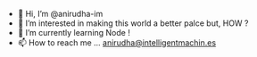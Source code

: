 - 👋 Hi, I’m @anirudha-im
- 👀 I’m interested in making this world a better palce but, HOW ?
- 🌱 I’m currently learning Node ! 
- 📫 How to reach me ... anirudha@intelligentmachin.es 

<!---
anirudha-im/anirudha-im is a ✨ special ✨ repository because its `README.md` (this file) appears on your GitHub profile.
You can click the Preview link to take a look at your changes.
--->
